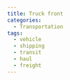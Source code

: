 ```yaml
---
title: Truck front
categories:
  - Transportation
tags:
  - vehicle
  - shipping
  - transit
  - haul
  - freight
---
```


